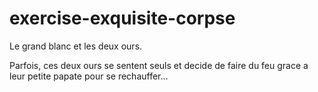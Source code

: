 # exercise-exquisite-corpse
Le grand blanc et les deux ours.

Parfois, ces deux ours se sentent seuls et decide de faire du feu grace a leur petite papate pour se rechauffer...